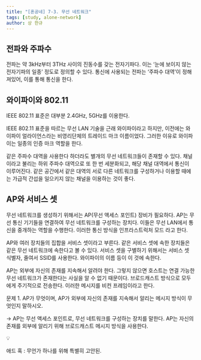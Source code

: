 ```yaml
---
title: "[혼공네] 7-3. 무선 네트워크"
tags: [study, alone-network]
author: 상 한규
---
```

## 전파와 주파수

전파는 약 3kHz부터 3THz 사이의 진동수를 갖는 전자기파다. 이는 ‘눈에 보이지 않는 전자기파의 일종’ 정도로 정의할 수 있다. 통신에 사용되는 전파는 ‘주파수 대역’이 정해져있어, 이를 통해 통신을 한다.

## 와이파이와 802.11

IEEE 802.11 표준은 대부분 2.4GHz, 5GHz를 이용한다. 

IEEE 802.11 표준을 따르는 무선 LAN 기술을 근래 와이파이라고 하지만, 이전에는 와이파이 얼라이언스라는 비영리단체의 트레이드 마크 이름이었다. 그러한 이유로 와이파이는 일종의 인증 마크 역할을 한다.

같은 주파수 대역을 사용한다 하더라도 별개의 무선 네트워크들이 존재할 수 있다. 채널이라고 불리는 하위 주파수 대역으로 또 한 번 세분화되고, 해당 채널 대역에서 통신이 이루어진다. 같은 공간에서 같은 대역의 서로 다른 네트워크를 구성하거나 이용할 때에는 가급적 간섭을 일으키지 않는 채널을 이용하는 것이 좋다. 

## AP와 서비스 셋

무선 네트워크를 생성하기 위해서는 AP(무선 액세스 포인트) 장비가 필요하다. AP는 무선 통신 기기들을 연결하여 무선 네트워크를 구성하는 장치다. 이들은 무선 LAN에서 통신을 중개하는 역할을 수행한다. 이러한 통신 방식을 인프라스트럭처 모드 라고 한다.

AP와 여러 장치들의 집합을 서비스 셋이라고 부른다. 같은 서비스 셋에 속한 장치들은 같은 무선 네트워크에 속한다고 볼 수 있다. 서비스 셋을 구별하기 위해서는 서비스 셋 식별자, 줄여서 SSID를 사용한다. 와이파이의 이름 등이 이 것에 속한다.

AP는 외부에 자신의 존재를 지속해서 알려야 한다. 그렇지 않으면 호스트는 연결 가능한 무선 네트워크가 존재한다는 사실을 알 수 없기 때문이다. 브로드캐스트 방식으로 모두에게 주기적으로 전송한다. 이러한 메시지를 비컨 프레임이라고 한다.

문제 1. AP가 무엇이며, AP가 외부에 자신의 존재를 지속해서 알리는 메시지 방식이 무엇인지 말하시오.

→ AP는 무선 액세스 포인트로, 무선 네트워크를 구성하는 장치를 말한다. AP는 자신의 존재를 외부에 알리기 위해 브로드캐스트 메시지 방식을 사용한다.

<aside>
💡

애드 혹 : 무언가 하나를 위해 특별히 고안된.

</aside>